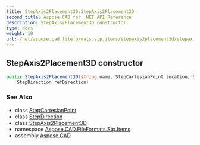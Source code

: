 ```yaml
---
title: StepAxis2Placement3D.StepAxis2Placement3D
second_title: Aspose.CAD for .NET API Reference
description: StepAxis2Placement3D constructor. 
type: docs
weight: 10
url: /net/aspose.cad.fileformats.stp.items/stepaxis2placement3d/stepaxis2placement3d/
---
```

## StepAxis2Placement3D constructor

```csharp
public StepAxis2Placement3D(string name, StepCartesianPoint location, StepDirection axis, 
    StepDirection refDirection)
```

### See Also

* class [StepCartesianPoint](../../stepcartesianpoint/)
* class [StepDirection](../../stepdirection/)
* class [StepAxis2Placement3D](../)
* namespace [Aspose.CAD.FileFormats.Stp.Items](../../stepaxis2placement3d/)
* assembly [Aspose.CAD](../../../)


